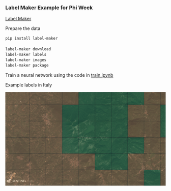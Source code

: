 ### Label Maker Example for Phi Week

[Label Maker](https://developmentseed.org/label-maker/)

Prepare the data
```sh
pip install label-maker

label-maker download
label-maker labels
label-maker images
label-maker package
```

Train a neural network using the code in [train.ipynb](train.ipynb)

Example labels in Italy

![](example.png)
